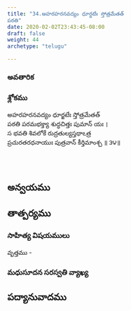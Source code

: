 ```yaml
---
title: "34.అహరహరనవద్యం ధూర్జటేః స్తోత్రమేతత్
పఠతి"
date: 2020-02-02T23:43:45-08:00
draft: false
weight: 44
archetype: "telugu"

---
```


### అవతారిక


### శ్లోకము

అహరహరనవద్యం ధూర్జటేః స్తోత్రమేతత్
<br/>పఠతి పరమభక్త్యా శుద్ధచిత్తః పుమాన్ యః ।
<br/>స భవతి శివలోకే రుద్రతుల్యస్తథాఽత్ర
<br/>ప్రచురతరధనాయుః పుత్రవాన్ కీర్తిమాంశ్చ ॥ ౩౪॥
<br/>

<br/><br/>

## అన్వయము 


## తాత్పర్యము 


### సాహిత్య విషయములు 

వృత్తము   - 


### మధుసూదన సరస్వతి వ్యాఖ్య 


## పద్యానువాదము 

